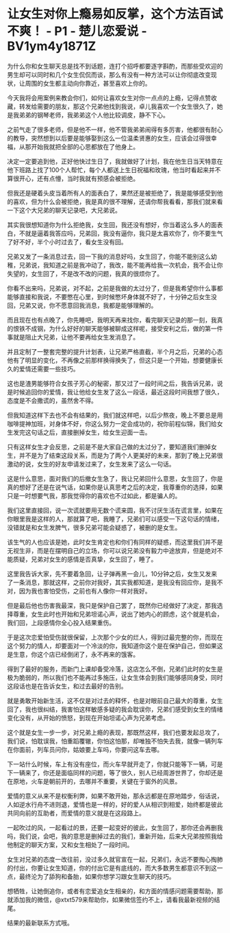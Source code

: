 # 让女生对你上瘾易如反掌，这个方法百试不爽！ - P1 - 楚儿恋爱说 - BV1ym4y1871Z

为什么你和女生聊天总是找不到话题，连打个招呼都要逐字斟酌，而那些受欢迎的男生却可以同时和几个女生侃侃而谈，那么有没有一种方法可以让你彻底改变现状，让周围的女生都主动向你靠近，甚至喜欢上你的。

今天我将会用案例来教会你们，如何让喜欢女生对你一点点的上瘾，记得点赞收藏，转发给需要的朋友，那这个兄弟他找到我说，卓儿我喜欢一个女生很久了，她是我弟弟的钢琴老师，我弟弟这个人他比较调皮，静不下心。

之前气走了很多老师，但是他不一样，他不管我弟弟闹得有多厉害，他都很有耐心的教导，突然想到以后要是能够娶到这么一位温柔贤惠的女生，应该会过得很幸福，从那开始我就把全部的心思都放在了他身上。

决定一定要追到他，正好他快过生日了，我就做好了计划，我在他生日当天特意在他下班路上找了100个人帮忙，每个人都送上生日祝福和玫瑰，他当时看起来并不算很开心，还有点懵，当时我就有预感会被拒绝。

但我还是硬着头皮当着所有人的面表白了，果然还是被拒绝了，我是能够感受到他的喜欢，但为什么会被拒绝，我是真的很不理解，还请你帮我看看，那我们就来看一下这个大兄弟的聊天记录吧，大兄弟说。

其实我很想知道你为什么拒绝我，女生回，我还没有想好，你当着这么多人的面表白，不就是逼着我答应吗，兄弟回，我没有逼你，我只是太喜欢你了，你不要生气了好不好，半个小时过去了，看女生没有回。

兄弟又发了一条消息过去，回一下我的消息好吗，女生回了，你能不能别这么幼稚，兄弟说，我知道之前是我冲动了，我改，能不能再给我一次机会，我不会让你失望的，女生回了，不是改不改的问题，我真的很烦你了。

你看不出来吗，兄弟说，对不起，之前是我做的太过分了，但是我希望你什么事都能够直接和我说，不要憋在心里，到时候憋坏身体就不好了，十分钟之后女生没回，兄弟又说，你不愿意回我消息，我都是能够理解的。

而且现在也有点晚了，你先睡吧，我明天再来找你，看完聊天记录的那一刻，我真的恨铁不成钢，为什么好好的聊天能够被聊成这样呢，接受安利之后，做的第一件事就是阻止大兄弟，让他不要再给女生发消息了。

并且定制了一整套完整的提升计划表，让兄弟严格直截，半个月之后，兄弟的心态他有了明显的变化，不再像之前那样换得换失了，但这只是一个开始，想要健康长久的爱情还需要一些技巧。

这也是渣男能够符合女孩子芳心的秘密，那又过了一段时间之后，我告诉兄弟，说是时候追回你的爱情，我让他给女生发了这么一段话，最近这段时间我想了很久，态度是不会撒谎的，虽然舍不得。

但我知道这样下去也不会有结果的，我们就这样吧，以后少熬夜，晚上不要总是用咖啡提神加班，对身体不好，你这么努力一定会成功的，祝你前程似锦，我们给女生发完这句话之后，直接删掉女生，给女生迎面一击。

只有这样女生才会反思，之前是不是大家自己做的太过分了，要知道我们删掉女生，并不是为了结束这段关系，而是为了两个人更美好的未来，那到了晚上兄弟很激动的说，女生的好友申请发过来了，女生发来了这么一句话。

这是什么意思，面对我们的后撤女生急了，我让兄弟回什么意思，女生回了，你是真的想好了还是在说气话，如果你是认真思考之后的决定，我尊重你的选择，如果只是一时想要气我，那我觉得你的喜欢也不过如此，都是骗人的。

我们这里直接回，说一次谎就要用无数个谎来圆，我不讨厌生活在谎言里，如果在你眼里我是这样的人，那就算了吧，我睡了，兄弟们可以感受一下这句话的情绪，没错就是和女生发脾气，很多兄弟可能会疑惑了，被删的是女生。

该生气的人也应该是她，此时女生肯定也和你们有同样的疑惑，而这里我们并不是无视生非，而是在摆明自己的立场，你可以说兄弟没有毅力中途放弃，但是绝对不能质疑，兄弟对女生的感情是否真挚，女生回了，睡了。

这里我告诉大家，先不要着急回，让子弹再黑一会儿，10分钟之后，女生又发来了一条消息，那就这样，之前你对我好，其实我都知道，是我没有回应你，是我不对，因为我也害怕受伤，之前也有人像你一样对我好。

但是最后他也伤害我最深，我只是保护自己罢了，既然你已经做好了决定，那我选择尊重，女生此时也开始和兄弟坦诺心声，说出了她内心的顾虑，这个就是机会，我们回，上段感情你全心投入结果重伤。

于是这次恋爱怕受伤就很保留，上次那个少女的烂人，得到过最完整的你，而现在这个努力的情人，却要面对一个冷淡的你，我知道你这个是在保护自己，但如果这是生意，你这个店已经倒闭了，永不再来的饿客。

得到了最好的服务，而新门上课却备受冷落，这店怎么不倒，兄弟们此时的女生是极为脆弱的，所以我们也不能再过多施压，让女生体会到我们能够感同身受，同时这段话也是在告诉女生，和过去最好的告别。

就是勇敢开始新生活，这不仅是对过去的释怀，也是对眼前自己最大的尊重，女生回了，我也很纠结，我害怕这样敏感多疑的我会耽误你，兄弟们感受到女生的情绪变化没有，从开始的愤怒，到现在开始坦诺心声为兄弟考虑。

这个就是女生一步一步，对兄弟上瘾的表现，那既然这样，我们也要发起总攻了，我们说，怕耽误我，怕重蹈覆辙，你怕这怕那，却唯独不怕失去我，就像一辆列车在你面前，列车员问你，姑娘要上车吗，你要问这车去哪。

下一站什么时候，车上有没有座位，而火车早就开走了，你就只能等下一辆，可是下一辆来了，你还是面临同样的问题，等了很久，别人已经周游世界了，你却还是在原地，火车是朝前开的，去哪并不重要，关键在于窗外的风景。

爱情的意义从来不是权衡利弊，如果不敢开始，那永远都是在原地踏步，俗话说，人如逆水行舟不进则退，爱情也是一样的，好的爱人从相识到相爱，始终都是彼此共同向前的互助者，而爱情的意义就是在这段路上。

一起吹过的风，一起看过的景，还要一起变好的彼此，女生回了，那你还会再删我吗，我们说，会吧，我的意思是删掉过去的我们，重新开始，后来大兄弟按照我给他制定的聊天方案，又和女生相处了一段时间。

女生对兄弟的态度一改往前，没过多久就官宣在一起，兄弟们，永远不要掏心掏肺的付出，你要让女生知道，你的付出它是有底线的，而大多数男生都意识不到这一点，最终沦为了舔狗和备胎，如果你想学习跟女生聊天的技巧。

想牺牲，让她倒追你，或者有恋爱追女生相亲的，和方面的情感问题需要帮助，那就添加我的微信，@xtxt579来帮助你，如果微信签约不上，请看我最新视频的结尾。

结果的最新联系方式哦。